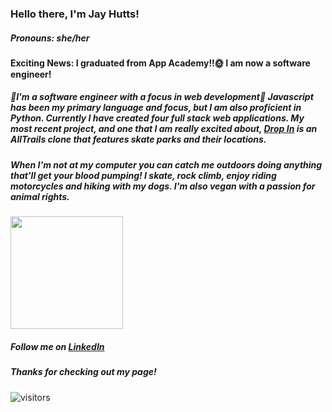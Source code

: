 ### Hello there, I'm Jay Hutts!
##### ___Pronouns: she/her___

#### Exciting News: I graduated from App Academy!!🌞 I am now a software engineer!

##### 🌱I'm a software engineer with a focus in web development🌱 Javascript has been my primary language and focus, but I am also proficient in Python. Currently I have created four full stack web applications. My most recent project, and one that I am really excited about, [Drop In](https://github.com/jay-bean/DropIn) is an AllTrails clone that features skate parks and their locations.

##### When I'm not at my computer you can catch me outdoors doing anything that'll get your blood pumping! I skate, rock climb, enjoy riding motorcycles and hiking with my dogs. I'm also vegan with a passion for animal rights. 

<img height="180em" src="https://github-readme-stats.vercel.app/api?username=jay-bean&show_icons=true&hide_border=true&&count_private=true&include_all_commits=true" />

##### Follow me on [LinkedIn](https://www.linkedin.com/in/jay-hutts-300ab9180/)

##### Thanks for checking out my page!
![visitors](https://visitor-badge.glitch.me/badge?page_id=${jay-bean}.${jay-bean})
